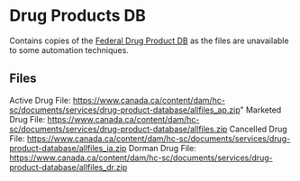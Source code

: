 # Drug Products DB

Contains copies of the [Federal Drug Product DB](https://www.canada.ca/en/health-canada/services/drugs-health-products/drug-products/drug-product-database.html) as the files are unavailable to some automation techniques.

## Files

Active Drug File: https://www.canada.ca/content/dam/hc-sc/documents/services/drug-product-database/allfiles_ap.zip"
Marketed Drug File: https://www.canada.ca/content/dam/hc-sc/documents/services/drug-product-database/allfiles.zip
Cancelled Drug File: https://www.canada.ca/content/dam/hc-sc/documents/services/drug-product-database/allfiles_ia.zip
Dorman Drug File: https://www.canada.ca/content/dam/hc-sc/documents/services/drug-product-database/allfiles_dr.zip
